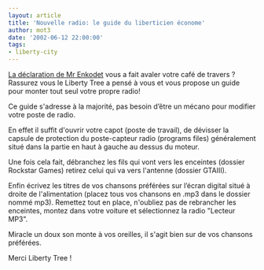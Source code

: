 ```yaml
---
layout: article
title: 'Nouvelle radio: le guide du liberticien économe'
author: mot3
date: '2002-06-12 22:00:00'
tags:
- liberty-city
---
```


[La déclaration de Mr Enkodet](  /2002/06/12/une-nouvelle-radio-sur-les-ondes-fm-de-liberty-city-/) vous a fait avaler votre café de travers ? Rassurez vous le Liberty Tree a pensé à vous et vous propose un guide pour monter tout seul votre propre radio!

Ce guide s'adresse à la majorité, pas besoin d’être un mécano pour modifier votre poste de radio.

En effet il suffit d'ouvrir votre capot (poste de travail), de dévisser la capsule de protection du poste-capteur radio (programs files) généralement situé dans la partie en haut à gauche au dessus du moteur.

Une fois cela fait, débranchez les fils qui vont vers les enceintes (dossier Rockstar Games) retirez celui qui va vers l'antenne (dossier GTAIII).

Enfin écrivez les titres de vos chansons préférées sur l’écran digital situé à droite de l'alimentation (placez tous vos chansons en .mp3 dans le dossier nommé mp3). Remettez tout en place, n'oubliez pas de rebrancher les enceintes, montez dans votre voiture et sélectionnez la radio "Lecteur MP3".

Miracle un doux son monte à vos oreilles, il s'agit bien sur de vos chansons préférées.

Merci Liberty Tree !

<!--kg-card-end: markdown-->
